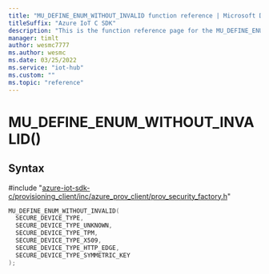 ```yaml
---                             
title: "MU_DEFINE_ENUM_WITHOUT_INVALID function reference | Microsoft Docs" 
titleSuffix: "Azure IoT C SDK"            
description: "This is the function reference page for the MU_DEFINE_ENUM_WITHOUT_INVALID() function in the Azure IoT C SDK. This SDK is used with Azure IoT Hub and Azure IoT Hub Device Provisioning Service"            
manager: timlt                 
author: wesmc7777              
ms.author: wesmc               
ms.date: 03/25/2022                    
ms.service: "iot-hub"             
ms.custom: ""                
ms.topic: "reference"        
---                            
```


# MU_DEFINE_ENUM_WITHOUT_INVALID()

## Syntax

\#include "[azure-iot-sdk-c/provisioning_client/inc/azure_prov_client/prov_security_factory.h](../prov-security-factory-h.md)"  
```C
MU_DEFINE_ENUM_WITHOUT_INVALID(
  SECURE_DEVICE_TYPE,
  SECURE_DEVICE_TYPE_UNKNOWN,
  SECURE_DEVICE_TYPE_TPM,
  SECURE_DEVICE_TYPE_X509,
  SECURE_DEVICE_TYPE_HTTP_EDGE,
  SECURE_DEVICE_TYPE_SYMMETRIC_KEY
);
```

